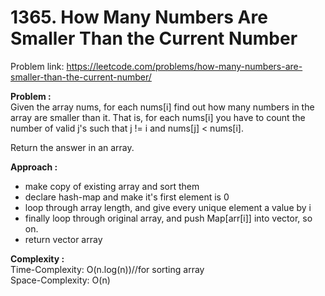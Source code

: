 # 1365. How Many Numbers Are Smaller Than the Current Number

Problem link: https://leetcode.com/problems/how-many-numbers-are-smaller-than-the-current-number/

**Problem :**<br>
Given the array nums, for each nums[i] find out how many numbers in the array are smaller than it. That is, for each nums[i] you have to count the number of valid j's such that j != i and nums[j] < nums[i].<br>

Return the answer in an array.<br>

**Approach :**<br>

- make copy of existing array and sort them
- declare hash-map and make it's first element is 0
- loop through array length, and give every unique element a value by i
- finally loop through original array, and push Map[arr[i]] into vector, so on.
- return vector array

**Complexity :**<br>
Time-Complexity: O(n.log(n))//for sorting array<br>
Space-Complexity: O(n)<br>
